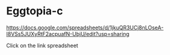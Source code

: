 # Eggtopia-c
https://docs.google.com/spreadsheets/d/1jkuQR3UCj8nLOseA-I8VSs5JUXyRtF2acpuafN-UbjU/edit?usp=sharing

Click on the link spreadsheet
